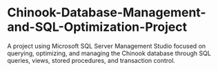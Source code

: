 # Chinook-Database-Management-and-SQL-Optimization-Project
A project using Microsoft SQL Server Management Studio focused on querying, optimizing, and managing the Chinook database through SQL queries, views, stored procedures, and transaction control.
